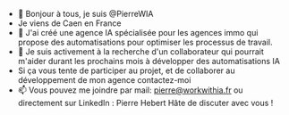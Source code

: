 - 👋 Bonjour à tous, je suis @PierreWIA
- Je viens de Caen en France
- 👀 J'ai créé une agence IA spécialisée pour les agences immo qui propose des automatisations pour optimiser les processus de travail.
- 💞️ Je suis activement à la recherche d'un collaborateur qui pourrait m'aider durant les prochains mois à développer des automatisations IA
- Si ça vous tente de participer au projet, et de collaborer au développement de mon agence contactez-moi 
- 📫 Vous pouvez me joindre par mail: pierre@workwithia.fr ou directement sur LinkedIn : Pierre Hebert
Hâte de discuter avec vous !
<!---
PierreWIA/PierreWIA is a ✨ special ✨ repository because its `README.md` (this file) appears on your GitHub profile.
You can click the Preview link to take a look at your changes.
--->
